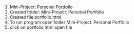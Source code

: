 1) Mini-Project: Personal Portfolio
2) Created folder: Mini-Project: Personal Portfolio
3) Created file:portfolio.html
4) To run program open folder Mini-Project: Personal Portfolio
5) click on portfolio.html open file
